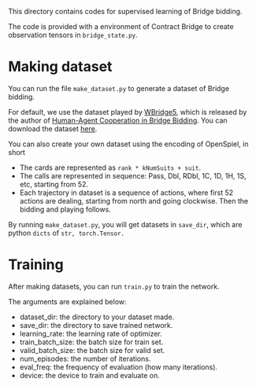 This directory contains codes for supervised learning of Bridge bidding.

The code is provided with a environment of Contract Bridge to create observation tensors in `bridge_state.py`.

# Making dataset
You can run the file `make_dataset.py` to generate a dataset of Bridge bidding.

For default, we use the dataset played by [WBridge5](http://www.wbridge5.com), which is released by the author of 
[Human-Agent Cooperation in Bridge Bidding](https://arxiv.org/abs/2011.14124). You can download the dataset [here](https://console.cloud.google.com/storage/browser/openspiel-data/bridge).



You can also create your own dataset using the encoding of OpenSpiel, in short

- The cards are represented as `rank * kNumSuits + suit`.
- The calls are represented in sequence: Pass, Dbl, RDbl, 1C, 1D, 1H, 1S, etc, starting from 52.
- Each trajectory in dataset is a sequence of actions, where first 52 actions are dealing, starting from north and going clockwise. Then the bidding and playing follows.



By running `make_dataset.py`, you will get datasets in `save_dir`, which are python `dicts` of `str, torch.Tensor.`

# Training

After making datasets, you can run `train.py` to train the network. 

The arguments are explained below:

- dataset_dir: the directory to your dataset made.
- save_dir: the directory to save trained network.
- learning_rate: the learning rate of optimizer.
- train_batch_size: the batch size for train set.
- valid_batch_size: the batch size for valid set.
- num_episodes: the number of iterations.
- eval_freq: the frequency of evaluation (how many iterations).
- device: the device to train and evaluate on.